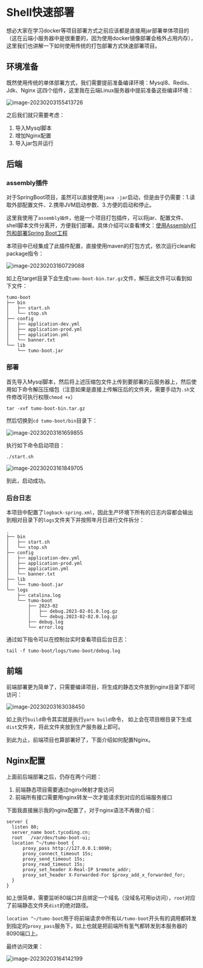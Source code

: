 # Shell快速部署

想必大家在学习docker等项目部署方式之前应该都是直接用jar部署单体项目的（这在云端小服务器中是很重要的，因为使用docker镜像部署会格外占用内存），这里我们也讲解一下如何使用传统的打包部署方式快速部署项目。



## 环境准备

既然使用传统的单体部署方式，我们需要提前准备编译环境：Mysql8、Redis、Jdk、Nginx 这四个组件，这里我在云端Linux服务器中提前准备这些编译环境：

![image-20230203155413726](http://cdn.tycoding.cn/docs/202302031554823.png)

之后我们就只需要考虑：

1. 导入Mysql脚本
2. 增加Nginx配置
3. 导入jar包并运行

## 后端

### assembly插件

对于SpringBoot项目，虽然可以直接使用`java -jar`启动，但是由于仍需要：1.读取外部配置文件、2.携带JVM启动参数、3.方便的启动和停止。

这里我使用了`assembly插件`，他是一个项目打包插件，可以将jar、配置文件、shell脚本文件分离开，方便我们部署。具体介绍可以查看博文：[使用Assembly打包和部署Spring Boot工程](https://juejin.cn/post/6938331132752560165)

本项目中已经集成了此插件配置，直接使用maven的打包方式，依次运行clean和package指令：

![image-20230203160729088](http://cdn.tycoding.cn/docs/202302031607123.png)

如上在target目录下会生成`tumo-boot-bin.tar.gz`文件，解压此文件可以看到如下文件：

```
tumo-boot
├── bin
│   ├── start.sh
│   └── stop.sh
├── config
│   ├── application-dev.yml
│   ├── application-prod.yml
│   ├── application.yml
│   └── banner.txt
└── lib
    └── tumo-boot.jar
```

### 部署

首先导入Mysql脚本，然后将上述压缩包文件上传到要部署的云服务器上，然后使用如下命令解压压缩包（注意如果是直接上传解压后的文件夹，需要手动为`.sh`文件修改可执行权限`chmod +x`）

```shell
tar -xvf tumo-boot-bin.tar.gz
```

然后切换到`cd tumo-boot/bin`目录下：

![image-20230203161659855](http://cdn.tycoding.cn/docs/202302031616890.png)

执行如下命令启动项目：

```shell
./start.sh
```

![image-20230203161849705](http://cdn.tycoding.cn/docs/202302031618743.png)

到此，启动成功。

### 后台日志

本项目中配置了`logback-spring.xml`，因此生产环境下所有的日志内容都会输出到相对目录下的`logs`文件夹下并按照年月日进行文件拆分：

```
.
├── bin
│   ├── start.sh
│   └── stop.sh
├── config
│   ├── application-dev.yml
│   ├── application-prod.yml
│   ├── application.yml
│   └── banner.txt
├── lib
│   └── tumo-boot.jar
└── logs
    ├── catalina.log
    └── tumo-boot
        ├── 2023-02
        │   ├── debug.2023-02-01.0.log.gz
        │   └── debug.2023-02-02.0.log.gz
        ├── debug.log
        └── error.log
```

通过如下指令可以在控制台实时查看项目后台日志：

```shell
tail -f tumo-boot/logs/tumo-boot/debug.log
```



## 前端

前端部署更为简单了，只需要编译项目，将生成的静态文件放到nginx目录下即可访问：

![image-20230203163038450](http://cdn.tycoding.cn/docs/202302031630511.png)

如上执行`build`命令其实就是执行`yarn build`命令， 如上会在项目根目录下生成`dist`文件夹，将此文件夹放到生产服务器上即可。



到此为止，前端项目也算部署好了，下面介绍如何配置Nginx。

## Nginx配置

上面前后端部署之后，仍存在两个问题：

1. 前端静态项目需要通过nginx映射才能访问
2. 前端所有接口需要用nginx转发一次才能请求到对应的后端服务接口

下面我直接展示我的nginx配置了，对于nginx语法不再做介绍：

```
server {
  listen 80;
  server_name boot.tycoding.cn;
  root   /var/dev/tumo-boot-ui;
  location ^~/tumo-boot {
      proxy_pass http://127.0.0.1:8090;
      proxy_connect_timeout 15s;
      proxy_send_timeout 15s;
      proxy_read_timeout 15s;
      proxy_set_header X-Real-IP $remote_addr;
      proxy_set_header X-Forwarded-For $proxy_add_x_forwarded_for;
  }
}

```

如上很简单，需要监听80端口并且绑定一个域名（没域名可用ip访问），`root`对应了前端静态文件夹`dist`的绝对路径。

`location ^~/tumo-boot`用于将前端请求中所有以`/tumo-boot`开头有的调用都转发到指定的`proxy_pass`服务下，如上也就是把前端所有氢气都转发到本服务器的8090端口上。

最终访问效果：

![image-20230203164142199](http://cdn.tycoding.cn/docs/202302031641256.png)
